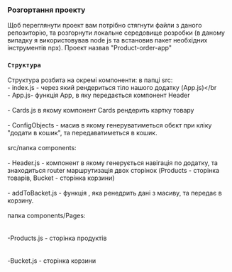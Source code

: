 ### Розгортання проекту
Щоб переглянути проект вам потрібно стягнути файли з даного репозиторію, та розгорнути локальне середовище розробки (в даному випадку я використовував node js та встановив пакет необхідних інструментів npx). Проект назвав "Product-order-app"
### `Структура`
Структура розбита на окремі компоненти:
в папці src:
<br>- index.js - через який рендериться тіло нашого додатку (App.js)</br
     <br> - App.js- функція App, в яку передається компонент Header</br>
      <br>- Cards.js  в якому компонент Cards рендерить картку товару</br>
      <br>- ConfigObjects - масив в якому генеруватиметься обєкт при кліку "додати в кошик", та передаватиметься в кошик.</br>
<br> src/папка components:</br>
      <br>- Header.js - компонент в якому генерується навігація по додатку, та знаходиться router маршрутизація двох сторінок (Products - сторінка товарів, Bucket - сторінка корзини)</br>
      <br>- addToBacket.js - функція , яка ренедрить дані з масиву, та передає в корзину.</br>
  <br>папка components/Pages:</br>
     <br><br> -Products.js - сторінка продуктів</br></br>
     <br> -Bucket.js - сторінка корзини</br>
    
           
